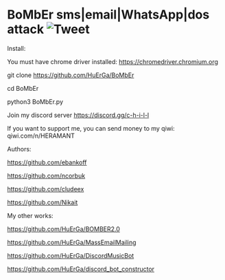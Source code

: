 # BoMbEr sms|email|WhatsApp|dos attack ![Tweet](https://img.shields.io/twitter/url/http/shields.io.svg?style=social)

Install:

You must have chrome driver installed: https://chromedriver.chromium.org

git clone https://github.com/HuErGa/BoMbEr

cd BoMbEr

python3 BoMbEr.py

Join my discord server https://discord.gg/c-h-i-l-l

If you want to support me, you can send money to my qiwi: qiwi.com/n/HERAMANT

Authors:

https://github.com/ebankoff

https://github.com/ncorbuk

https://github.com/cludeex

https://github.com/Nikait

My other works:

https://github.com/HuErGa/BOMBER2.0

https://github.com/HuErGa/MassEmailMailing

https://github.com/HuErGa/DiscordMusicBot

https://github.com/HuErGa/discord_bot_constructor
